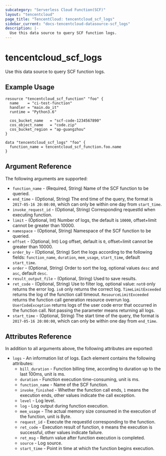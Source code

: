 ```yaml
---
subcategory: "Serverless Cloud Function(SCF)"
layout: "tencentcloud"
page_title: "TencentCloud: tencentcloud_scf_logs"
sidebar_current: "docs-tencentcloud-datasource-scf_logs"
description: |-
  Use this data source to query SCF function logs.
---
```


# tencentcloud_scf_logs

Use this data source to query SCF function logs.

## Example Usage

```hcl
resource "tencentcloud_scf_function" "foo" {
  name    = "ci-test-function"
  handler = "main.do_it"
  runtime = "Python3.6"

  cos_bucket_name   = "scf-code-1234567890"
  cos_object_name   = "code.zip"
  cos_bucket_region = "ap-guangzhou"
}

data "tencentcloud_scf_logs" "foo" {
  function_name = tencentcloud_scf_function.foo.name
}
```

## Argument Reference

The following arguments are supported:

* `function_name` - (Required, String) Name of the SCF function to be queried.
* `end_time` - (Optional, String) The end time of the query, the format is `2017-05-16 20:00:00`, which can only be within one day from `start_time`.
* `invoke_request_id` - (Optional, String) Corresponding requestId when executing function.
* `limit` - (Optional, Int) Number of logs, the default is `10000`, offset+limit cannot be greater than 10000.
* `namespace` - (Optional, String) Namespace of the SCF function to be queried.
* `offset` - (Optional, Int) Log offset, default is `0`, offset+limit cannot be greater than 10000.
* `order_by` - (Optional, String) Sort the logs according to the following fields: `function_name`, `duration`, `mem_usage`, `start_time`, default `start_time`.
* `order` - (Optional, String) Order to sort the log, optional values `desc` and `asc`, default `desc`.
* `result_output_file` - (Optional, String) Used to save results.
* `ret_code` - (Optional, String) Use to filter log, optional value: `not0` only returns the error log. `is0` only returns the correct log. `TimeLimitExceeded` returns the log of the function call timeout. `ResourceLimitExceeded` returns the function call generation resource overrun log. `UserCodeException` returns logs of the user code error that occurred in the function call. Not passing the parameter means returning all logs.
* `start_time` - (Optional, String) The start time of the query, the format is `2017-05-16 20:00:00`, which can only be within one day from `end_time`.

## Attributes Reference

In addition to all arguments above, the following attributes are exported:

* `logs` - An information list of logs. Each element contains the following attributes:
  * `bill_duration` - Function billing time, according to duration up to the last 100ms, unit is ms.
  * `duration` - Function execution time-consuming, unit is ms.
  * `function_name` - Name of the SCF function.
  * `invoke_finished` - Whether the function call ends, `1` means the execution ends, other values indicate the call exception.
  * `level` - Log level.
  * `log` - Log output during function execution.
  * `mem_usage` - The actual memory size consumed in the execution of the function, unit is Byte.
  * `request_id` - Execute the requestId corresponding to the function.
  * `ret_code` - Execution result of function, `0` means the execution is successful, other values indicate failure.
  * `ret_msg` - Return value after function execution is completed.
  * `source` - Log source.
  * `start_time` - Point in time at which the function begins execution.


